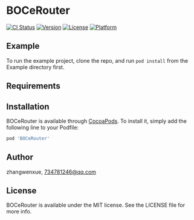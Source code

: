 # BOCeRouter

[![CI Status](https://img.shields.io/travis/zhangwenxue/BOCeRouter.svg?style=flat)](https://travis-ci.org/zhangwenxue/BOCeRouter)
[![Version](https://img.shields.io/cocoapods/v/BOCeRouter.svg?style=flat)](https://cocoapods.org/pods/BOCeRouter)
[![License](https://img.shields.io/cocoapods/l/BOCeRouter.svg?style=flat)](https://cocoapods.org/pods/BOCeRouter)
[![Platform](https://img.shields.io/cocoapods/p/BOCeRouter.svg?style=flat)](https://cocoapods.org/pods/BOCeRouter)

## Example

To run the example project, clone the repo, and run `pod install` from the Example directory first.

## Requirements

## Installation

BOCeRouter is available through [CocoaPods](https://cocoapods.org). To install
it, simply add the following line to your Podfile:

```ruby
pod 'BOCeRouter'
```

## Author

zhangwenxue, 734781246@qq.com

## License

BOCeRouter is available under the MIT license. See the LICENSE file for more info.
